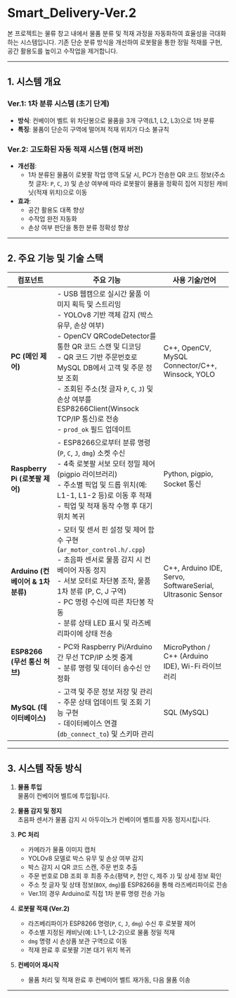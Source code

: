 # Smart_Delivery-Ver.2

본 프로젝트는 물류 창고 내에서 물품 분류 및 적재 과정을 자동화하여 효율성을 극대화하는 시스템입니다. 기존 단순 분류 방식을 개선하여 로봇팔을 통한 정밀 적재를 구현, 공간 활용도를 높이고 수작업을 제거합니다.

---

## 1. 시스템 개요

### Ver.1: 1차 분류 시스템 (초기 단계)
- **방식**: 컨베이어 벨트 위 차단봉으로 물품을 3개 구역(L1, L2, L3)으로 1차 분류
- **특징**: 물품이 단순히 구역에 떨어져 적재 위치가 다소 불규칙

### Ver.2: 고도화된 자동 적재 시스템 (현재 버전)
- **개선점**:  
  - 1차 분류된 물품이 로봇팔 작업 영역 도달 시, PC가 전송한 QR 코드 정보(주소 첫 글자: `P`, `C`, `J`) 및 손상 여부에 따라 로봇팔이 물품을 정확히 집어 지정된 캐비닛(적재 위치)으로 이동
- **효과**:  
  - 공간 활용도 대폭 향상  
  - 수작업 완전 자동화  
  - 손상 여부 판단을 통한 분류 정확성 향상

---

## 2. 주요 기능 및 기술 스택

| 컴포넌트         | 주요 기능                                                                                                                          | 사용 기술/언어                       |
|------------------|-----------------------------------------------------------------------------------------------------------------------------------|------------------------------------|
| **PC (메인 제어)**   | - USB 웹캠으로 실시간 물품 이미지 획득 및 스트리밍<br>- YOLOv8 기반 객체 감지 (박스 유무, 손상 여부)<br>- OpenCV QRCodeDetector를 통한 QR 코드 스캔 및 디코딩<br>- QR 코드 기반 주문번호로 MySQL DB에서 고객 및 주문 정보 조회<br>- 조회된 주소(첫 글자 `P`, `C`, `J`) 및 손상 여부를 ESP8266Client(Winsock TCP/IP 통신)로 전송<br>- `prod_ok` 필드 업데이트 | C++, OpenCV, MySQL Connector/C++, Winsock, YOLO |
| **Raspberry Pi (로봇팔 제어)** | - ESP8266으로부터 분류 명령(`P`, `C`, `J`, `dmg`) 소켓 수신<br>- 4축 로봇팔 서보 모터 정밀 제어 (pigpio 라이브러리)<br>- 주소별 픽업 및 드롭 위치(예: L1-1, L1-2 등)로 이동 후 적재<br>- 픽업 및 적재 동작 수행 후 대기 위치 복귀                          | Python, pigpio, Socket 통신        |
| **Arduino (컨베이어 & 1차 분류)** | - 모터 및 센서 핀 설정 및 제어 함수 구현 (`ar_motor_control.h/.cpp`)<br>- 초음파 센서로 물품 감지 시 컨베이어 자동 정지<br>- 서보 모터로 차단봉 조작, 물품 1차 분류 (P, C, J 구역)<br>- PC 명령 수신에 따른 차단봉 작동<br>- 분류 상태 LED 표시 및 라즈베리파이에 상태 전송        | C++, Arduino IDE, Servo, SoftwareSerial, Ultrasonic Sensor |
| **ESP8266 (무선 통신 허브)** | - PC와 Raspberry Pi/Arduino 간 무선 TCP/IP 소켓 중계<br>- 분류 명령 및 데이터 송수신 안정화                                           | MicroPython / C++ (Arduino IDE), Wi-Fi 라이브러리 |
| **MySQL (데이터베이스)** | - 고객 및 주문 정보 저장 및 관리<br>- 주문 상태 업데이트 및 조회 기능 구현<br>- 데이터베이스 연결 (`db_connect_to`) 및 스키마 관리           | SQL (MySQL)                        |

---

## 3. 시스템 작동 방식

1. **물품 투입**  
   물품이 컨베이어 벨트에 투입됩니다.

2. **물품 감지 및 정지**  
   초음파 센서가 물품 감지 시 아두이노가 컨베이어 벨트를 자동 정지시킵니다.

3. **PC 처리**  
   - 카메라가 물품 이미지 캡처  
   - YOLOv8 모델로 박스 유무 및 손상 여부 감지  
   - 박스 감지 시 QR 코드 스캔, 주문 번호 추출  
   - 주문 번호로 DB 조회 후 최종 주소(평택 `P`, 천안 `C`, 제주 `J`) 및 상세 정보 확인  
   - 주소 첫 글자 및 상태 정보(`BOX`, `dmg`)를 ESP8266을 통해 라즈베리파이로 전송  
   - Ver.1의 경우 Arduino로 직접 1차 분류 명령 전송 가능

4. **로봇팔 적재 (Ver.2)**  
   - 라즈베리파이가 ESP8266 명령(`P`, `C`, `J`, `dmg`) 수신 후 로봇팔 제어  
   - 주소별 지정된 캐비닛(예: L1-1, L2-2)으로 물품 정밀 적재  
   - `dmg` 명령 시 손상품 보관 구역으로 이동  
   - 적재 완료 후 로봇팔 기본 대기 위치 복귀

5. **컨베이어 재시작**  
   - 물품 처리 및 적재 완료 후 컨베이어 벨트 재가동, 다음 물품 이송

---
